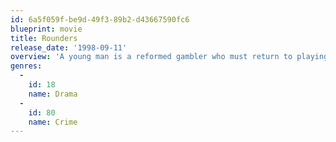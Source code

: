 ```yaml
---
id: 6a5f059f-be9d-49f3-89b2-d43667590fc6
blueprint: movie
title: Rounders
release_date: '1998-09-11'
overview: 'A young man is a reformed gambler who must return to playing big stakes poker to help a friend pay off loan sharks.'
genres:
  -
    id: 18
    name: Drama
  -
    id: 80
    name: Crime
---
```

